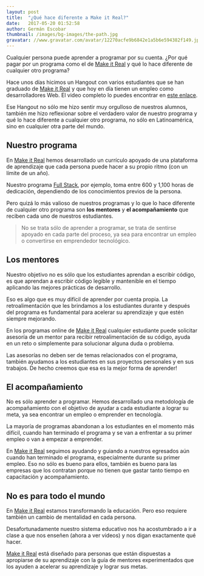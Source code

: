 ```yaml
---
layout: post
title:  "¿Qué hace diferente a Make it Real?"
date:   2017-05-20 01:52:58
author: Germán Escobar
thumbnail: /images/bg-images/the-path.jpg
gravatar: //www.gravatar.com/avatar/12270acfe9b6842e1a5b6e594382f149.jpg?s=80
---
```


Cualquier persona puede aprender a programar por su cuenta. ¿Por qué pagar por un programa como el de <a href="https://makeitreal.camp" target="_blank">Make it Real</a> y qué lo hace diferente de cualquier otro programa?<!--more-->

Hace unos días hicimos un Hangout con varios estudiantes que se han graduado de <a href="https://makeitreal.camp" target="_blank">Make it Real</a> y que hoy en día tienen un empleo como desarrolladores Web. El video completo lo puedes encontrar en <a href="https://www.youtube.com/watch?v=9egJqvsPBAo" target="_blank">este enlace</a>.

Ese Hangout no sólo me hizo sentir muy orgulloso de nuestros alumnos, también me hizo reflexionar sobre el verdadero valor de nuestro programa y qué lo hace diferente a cualquier otro programa, no sólo en Latinoamérica, sino en cualquier otra parte del mundo.

## Nuestro programa

En <a href="https://makeitreal.camp" target="_blank">Make it Real</a> hemos desarrollado un currículo apoyado de una plataforma de aprendizaje que cada persona puede hacer a su propio ritmo (con un límite de un año).

Nuestro programa <a href="https://makeitreal.camp/full-stack-online" target="_blank">Full Stack</a>, por ejemplo, toma entre 600 y 1,100 horas de dedicación, dependiendo de los conocimientos previos de la persona.

Pero quizá lo más valioso de nuestros programas y lo que lo hace diferente de cualquier otro programa son **los mentores** y **el acompañamiento** que reciben cada uno de nuestros estudiantes.

<blockquote>No se trata sólo de aprender a programar, se trata de sentirse apoyado en cada parte del proceso, ya sea para encontrar un empleo o convertirse en emprendedor tecnológico.</blockquote>

## Los mentores

Nuestro objetivo no es sólo que los estudiantes aprendan a escribir código, es que aprendan a escribir código legible y mantenible en el tiempo aplicando las mejores prácticas de desarrollo.

Eso es algo que es muy difícil de aprender por cuenta propia. La retroalimentación que les brindamos a los estudiantes durante y después del programa es fundamental para acelerar su aprendizaje y que estén siempre mejorando.

En los programas online de <a href="https://makeitreal.camp" target="_blank">Make it Real</a> cualquier estudiante puede solicitar asesoría de un mentor para recibir retroalimentación de su código, ayuda en un reto o simplemente para solucionar alguna duda o problema.

Las asesorías no deben ser de temas relacionados con el programa, también ayudamos a los estudiantes en sus proyectos personales y en sus trabajos. De hecho creemos que esa es la mejor forma de aprender!

## El acompañamiento

No es sólo aprender a programar. Hemos desarrollado una metodología de acompañamiento con el objetivo de ayudar a cada estudiante a lograr su meta, ya sea encontrar un empleo o emprender en tecnología.

La mayoría de programas abandonan a los estudiantes en el momento más difícil, cuando han terminado el programa y se van a enfrentar a su primer empleo o van a empezar a emprender.

En <a href="https://makeitreal.camp" target="_blank">Make it Real</a> seguimos ayudando y guiando a nuestros egresados aún cuando han terminado el programa, especialmente durante su primer empleo. Eso no sólo es bueno para ellos, también es bueno para las empresas que los contratan porque no tienen que gastar tanto tiempo en capacitación y acompañamiento.

## No es para todo el mundo

En <a href="https://makeitreal.camp" target="_blank">Make it Real</a> estamos transformando la educación. Pero eso requiere también un cambio de mentalidad en cada persona.

Desafortunadamente nuestro sistema educativo nos ha acostumbrado a ir a clase a que nos enseñen (ahora a ver videos) y nos digan exactamente qué hacer.

<a href="https://makeitreal.camp" target="_blank">Make it Real</a> está diseñado para personas que están dispuestas a apropiarse de su aprendizaje con la guía de mentores experimentados que los ayuden a acelerar su aprendizaje y lograr sus metas.
